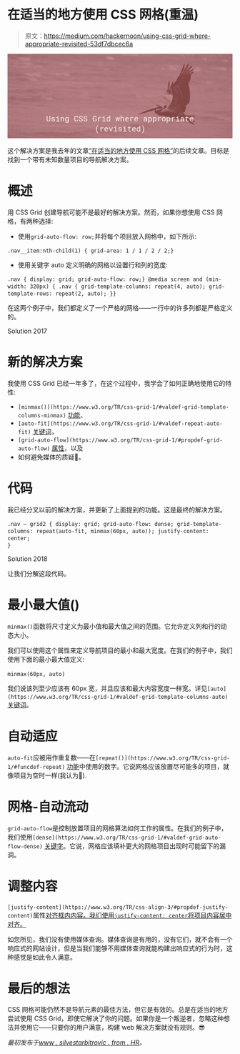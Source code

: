 # 在适当的地方使用 CSS 网格(重温)

> 原文：<https://medium.com/hackernoon/using-css-grid-where-appropriate-revisited-53df7dbcec6a>

![](img/35a4416e82fe2f9dca499f724a76902c.png)

这个解决方案是我去年的文章[“在适当的地方使用 CSS 网格”](https://www.silvestarbistrovic.from.hr/articles/using-css-grid-where-appropriate/)的后续文章。目标是找到一个带有未知数量项目的导航解决方案。

# 概述

用 CSS Grid 创建导航可能不是最好的解决方案。然而，如果你想使用 CSS 网格，有两种选择:

*   使用`grid-auto-flow: row;`并将每个项目放入网格中，如下所示:

```
.nav__item:nth-child(1) { grid-area: 1 / 1 / 2 / 2;}
```

*   使用关键字 auto 定义明确的网格以设置行和列的宽度:

```
.nav { display: grid; grid-auto-flow: row;} @media screen and (min-width: 320px) { .nav { grid-template-columns: repeat(4, auto); grid-template-rows: repeat(2, auto); }}
```

在这两个例子中，我们都定义了一个严格的网格——一行中的许多列都是严格定义的。

Solution 2017

# 新的解决方案

我使用 CSS Grid 已经一年多了，在这个过程中，我学会了如何正确地使用它的特性:

*   `[minmax()](https://www.w3.org/TR/css-grid-1/#valdef-grid-template-columns-minmax)` [功能](https://www.w3.org/TR/css-grid-1/#valdef-grid-template-columns-minmax)、
*   `[auto-fit](https://www.w3.org/TR/css-grid-1/#valdef-repeat-auto-fit)` [关键词](https://www.w3.org/TR/css-grid-1/#valdef-repeat-auto-fit)，
*   `[grid-auto-flow](https://www.w3.org/TR/css-grid-1/#propdef-grid-auto-flow)` [属性](https://www.w3.org/TR/css-grid-1/#propdef-grid-auto-flow)，以及
*   如何避免媒体的质疑🎊。

# 代码

我已经分叉以前的解决方案，并更新了上面提到的功能。这是最终的解决方案。

```
.nav — grid2 { display: grid; grid-auto-flow: dense; grid-template-columns: repeat(auto-fit, minmax(60px, auto)); justify-content: center;
}
```

Solution 2018

让我们分解这段代码。

# 最小最大值()

`minmax()`函数将尺寸定义为最小值和最大值之间的范围。它允许定义列和行的动态大小。

我们可以使用这个属性来定义导航项目的最小和最大宽度。在我们的例子中，我们使用下面的最小最大值定义:

`minmax(60px, auto)`

我们说该列至少应该有 60px 宽，并且应该和最大内容宽度一样宽。详见`[auto](https://www.w3.org/TR/css-grid-1/#valdef-grid-template-columns-auto)` [关键词](https://www.w3.org/TR/css-grid-1/#valdef-grid-template-columns-auto)。

# 自动适应

`auto-fit`应被用作重复数——在`[repeat()](https://www.w3.org/TR/css-grid-1/#funcdef-repeat)` [功能](https://www.w3.org/TR/css-grid-1/#funcdef-repeat)中使用的数字。它说网格应该放置尽可能多的项目，就像项目为空时一样(我认为🤔).

# 网格-自动流动

`grid-auto-flow`是控制放置项目的网格算法如何工作的属性。在我们的例子中，我们使用`[dense](https://www.w3.org/TR/css-grid-1/#valdef-grid-auto-flow-dense)` [关键字](https://www.w3.org/TR/css-grid-1/#valdef-grid-auto-flow-dense)。它说，网格应该填补更大的网格项目出现时可能留下的漏洞。

# 调整内容

`[justify-content](https://www.w3.org/TR/css-align-3/#propdef-justify-content)`属性[对齐框内内容。我们使用`justify-content: center`将项目内容居中对齐。](https://www.w3.org/TR/css-align-3/#propdef-justify-content)

如您所见，我们没有使用媒体查询。媒体查询是有用的，没有它们，就不会有一个响应式的网站设计，但是当我们能够不用媒体查询就能构建出响应式的行为时，这种感觉是如此令人满意。

# 最后的想法

CSS 网格可能仍然不是导航元素的最佳方法，但它是有效的。总是在适当的地方尝试使用 CSS Grid，即使它解决了你的问题。如果你是一个叛逆者，忽略这种想法并使用它——只要你的用户满意，构建 web 解决方案就没有规则。😎

*最初发布于*[*www . silvestarbitrovic . from . HR*](https://www.silvestarbistrovic.from.hr/articles/using-css-grid-where-appropriate-revisited/)*。*